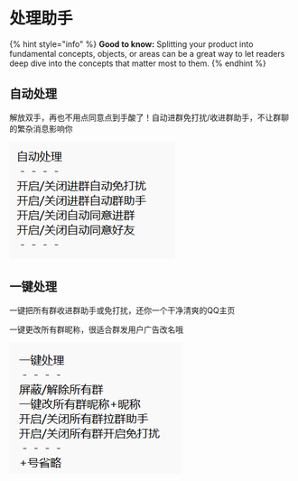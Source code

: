 # 处理助手

{% hint style="info" %}
**Good to know:** Splitting your product into fundamental concepts, objects, or areas can be a great way to let readers deep dive into the concepts that matter most to them.
{% endhint %}

## 自动处理

解放双手，再也不用点同意点到手酸了！自动进群免打扰/收进群助手，不让群聊的繁杂消息影响你

![](<../.gitbook/assets/image (15).png>)

## 一键处理

一键把所有群收进群助手或免打扰，还你一个干净清爽的QQ主页

一键更改所有群昵称，很适合群发用户广告改名哦

![](<../.gitbook/assets/image (9).png>)
